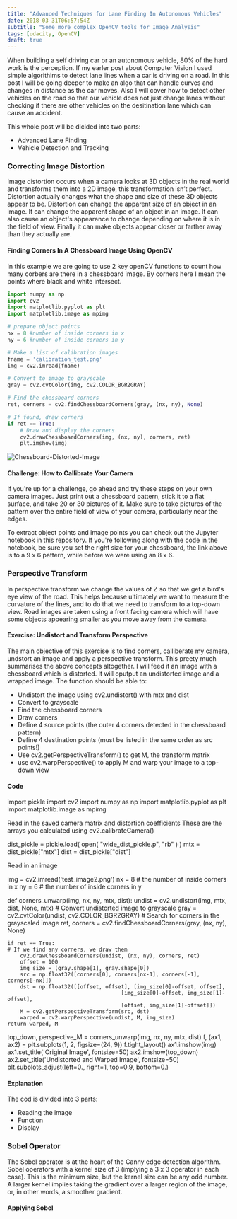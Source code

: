 ```yaml
---
title: "Advanced Techniques for Lane Finding In Autonomous Vehicles"
date: 2018-03-31T06:57:54Z
subtitle: "Some more complex OpenCV tools for Image Analysis"
tags: [udacity, OpenCV]
draft: true
---
```


When building a self driving car or an autonomous vehicle, 80% of the hard work is the perception. If my earler post about Computer Vision I used simple algorithims to detect lane lines when a car is driving on a road. In this post I will be going deeper to make an algo that can handle curves and changes in distance as the car moves. Also I will cover how to detect other vehicles on the road so that our vehicle does not just change lanes without checking if there are other vehicles on the desitination lane which can cause an accident.

This whole post will be dicided into two parts:

* Advanced Lane Finding
* Vehicle Detection and Tracking

### Correcting Image Distortion
Image distortion occurs when a camera looks at 3D objects in the real world and transforms them into a 2D image, this transformation isn’t perfect. Distortion actually changes what the shape and size of these 3D objects appear to be. Distortion can change the apparent size of an object in an image. It can change the apparent shape of an object in an image. It can also cause an object's appearance to change depending on where it is in the field of view. Finally it can make objects appear closer or farther away than they actually are.

#### Finding Corners In A Chessboard Image Using OpenCV
In this example we are going to use 2 key openCV functions to count how many corbers are there in a chessboard image. By corners here I mean the points where black and white intersect.

```python
import numpy as np
import cv2
import matplotlib.pyplot as plt
import matplotlib.image as mpimg

# prepare object points
nx = 8 #number of inside corners in x
ny = 6 #number of inside corners in y

# Make a list of calibration images
fname = 'calibration_test.png'
img = cv2.imread(fname)

# Convert to image to grayscale
gray = cv2.cvtColor(img, cv2.COLOR_BGR2GRAY)

# Find the chessboard corners
ret, corners = cv2.findChessboardCorners(gray, (nx, ny), None)

# If found, draw corners
if ret == True:
    # Draw and display the corners
    cv2.drawChessboardCorners(img, (nx, ny), corners, ret)
    plt.imshow(img)

```

![Chessboard-Distorted-Image](/img/udacity/chessboard-distorted.jpg)

#### Challenge: How to Callibrate Your Camera
If you're up for a challenge, go ahead and try these steps on your own camera images. Just print out a chessboard pattern, stick it to a flat surface, and take 20 or 30 pictures of it. Make sure to take pictures of the pattern over the entire field of view of your camera, particularly near the edges.

To extract object points and image points you can check out the Jupyter notebook in this repository. If you're following along with the code in the notebook, be sure you set the right size for your chessboard, the link above is to a 9 x 6 pattern, while before we were using an 8 x 6.

### Perspective Transform
In perspective transform we change the values of Z so that we get a bird's eye view of the road. This helps because ultimately we want to measure the curvature of the lines, and to do that we need to transform to a top-down view. Road images are taken using a front facing camera which will have some objects appearing smaller as you move away from the camera.

#### Exercise: Undistort and Transform Perspective
The main objective of this exercise is to find corners, calliberate my camera, undstort an image and apply a perspective transform. This preety much summarises the above concepts altogether. I will feed it an image with a chessboard which is distorted. It will oputput an undistorted image and a  wrapped image. The function should be able to:

* Undistort the image using cv2.undistort() with mtx and dist
* Convert to grayscale
* Find the chessboard corners
* Draw corners
* Define 4 source points (the outer 4 corners detected in the chessboard pattern)
* Define 4 destination points (must be listed in the same order as src points!)
* Use cv2.getPerspectiveTransform() to get M, the transform matrix
* use cv2.warpPerspective() to apply M and warp your image to a top-down view

#### Code

import pickle
import cv2
import numpy as np
import matplotlib.pyplot as plt
import matplotlib.image as mpimg

Read in the saved camera matrix and distortion coefficients
These are the arrays you calculated using cv2.calibrateCamera()

dist_pickle = pickle.load( open( "wide_dist_pickle.p", "rb" ) )
mtx = dist_pickle["mtx"]
dist = dist_pickle["dist"]

Read in an image

img = cv2.imread('test_image2.png')
nx = 8 # the number of inside corners in x
ny = 6 # the number of inside corners in y

def corners_unwarp(img, nx, ny, mtx, dist):
    undist = cv2.undistort(img, mtx, dist, None, mtx)
    # Convert undistorted image to grayscale
    gray = cv2.cvtColor(undist, cv2.COLOR_BGR2GRAY)
    # Search for corners in the grayscaled image
    ret, corners = cv2.findChessboardCorners(gray, (nx, ny), None)
    
    if ret == True:
    # If we find any corners, we draw them
        cv2.drawChessboardCorners(undist, (nx, ny), corners, ret)
        offset = 100
        img_size = (gray.shape[1], gray.shape[0])
        src = np.float32([corners[0], corners[nx-1], corners[-1], corners[-nx]])
        dst = np.float32([[offset, offset], [img_size[0]-offset, offset], 
                                        [img_size[0]-offset, img_size[1]-offset], 
                                        [offset, img_size[1]-offset]])
        M = cv2.getPerspectiveTransform(src, dst)
        warped = cv2.warpPerspective(undist, M, img_size)
    return warped, M

top_down, perspective_M = corners_unwarp(img, nx, ny, mtx, dist)
f, (ax1, ax2) = plt.subplots(1, 2, figsize=(24, 9))
f.tight_layout()
ax1.imshow(img)
ax1.set_title('Original Image', fontsize=50)
ax2.imshow(top_down)
ax2.set_title('Undistorted and Warped Image', fontsize=50)
plt.subplots_adjust(left=0., right=1, top=0.9, bottom=0.)

#### Explanation
The cod is divided into 3 parts:
* Reading the image
* Function
* Display

### Sobel Operator
The Sobel operator is at the heart of the Canny edge detection algorithm. Sobel operators with a kernel size of 3 (implying a 3 x 3 operator in each case). This is the minimum size, but the kernel size can be any odd number. A larger kernel implies taking the gradient over a larger region of the image, or, in other words, a smoother gradient.

#### Applying Sobel
